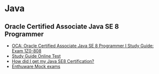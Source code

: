 # Java
## Oracle Certified Associate Java SE 8 Programmer 
- [OCA: Oracle Certified Associate Java SE 8 Programmer I Study Guide: Exam 1Z0-808]( https://bittlife.com/books/Jeanne%20Boyarsky,%20Scott%20Selikoff%20-%20Study%20Guide.pdf)
- [Study Guide Online Test](https://testbanks.wiley.com/WPDACE/Products)
- [How did I get my Java SE8 Certification?](https://medium.com/@gelopfalcon/how-did-i-get-my-java-se8-certification-b61020d6d311)
- [Enthuware Mock exams](http://enthuware.com/)

